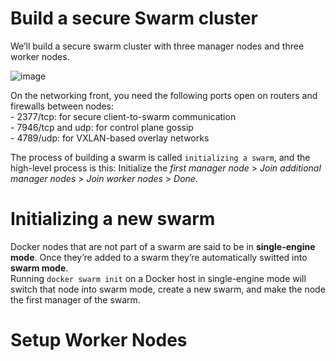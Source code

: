# Build a secure Swarm cluster
We’ll build a secure swarm cluster with three manager nodes and three worker nodes.

![image](https://github.com/arianariamehr/docker-swarm-stack-sample/assets/130653489/8392ebf6-40be-47bb-8127-ab188fc0ed53)

On the networking front, you need the following ports open on routers and firewalls between nodes:  
    - 2377/tcp: for secure client-to-swarm communication  
    - 7946/tcp and udp: for control plane gossip  
    - 4789/udp: for VXLAN-based overlay networks  

The process of building a swarm is called `initializing a swarm`, and the high-level process is this: Initialize the
*first manager node* > *Join additional manager nodes* > *Join worker nodes* > *Done*.


# Initializing a new swarm
Docker nodes that are not part of a swarm are said to be in **single-engine mode**. Once they’re added to a swarm
they’re automatically switted into **swarm mode**.  
Running `docker swarm init` on a Docker host in single-engine mode will switch that node into swarm mode,
create a new swarm, and make the node the first manager of the swarm.

 
# Setup Worker Nodes
